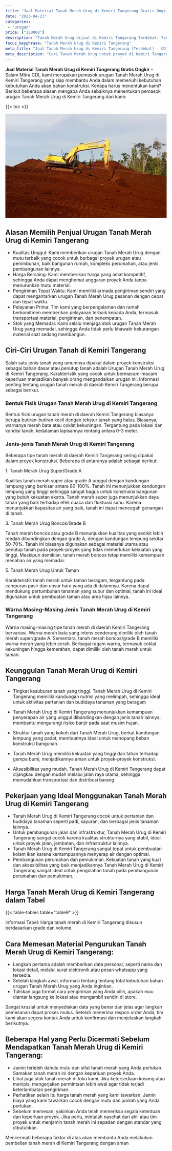 ```yaml
---
title: "Jual Material Tanah Merah Urug di Kemiri Tangerang Gratis Ongkir"
date: "2023-04-21"
categories:
 - "urugan"
price: ["150000"]
description: "Tanah Merah Urug dijual di Kemiri Tangerang Terdekat. Tanah Merah Urug ini sering digunakan dalam proyek konstruksi sebagai material timbunan yang unggul dan sesuai spesifikasi. Silakan hubungi kami untuk informasi lebih lanjut."
focus_keyphrase: "Tanah Merah Urug di Kemiri Tangerang"
meta_title: "Jual Tanah Merah Urug di Kemiri Tangerang [Terdekat] - CDI"
meta_description: "Cari Tanah Merah Urug untuk proyek di Kemiri Tangerang? Kami menyediakan Tanah Merah Urug berkualitas untuk urugan lahan. Raih penawaran terbaik sekarang."
---
```


**Jual Material Tanah Merah Urug di Kemiri Tangerang Gratis Ongkir** – Salam Mitra CDI, kami merupakan pemasok urugan Tanah Merah Urug di Kemiri Tangerang yang siap membantu Anda dalam memenuhi kebutuhan kebutuhan Anda akan bahan konstruksi. Kenapa harus menentukan kami? Berikut beberapa alasan mengapa Anda sebaiknya menentukan pemasok urugan Tanah Merah Urug di Kemiri Tangerang dari kami:

{{< toc >}}

![Jual Material Tanah Merah Urug di Kemiri Tangerang Gratis Ongkir](/images/tanah/tanah-urug-27.jpg)

## Alasan Memilih Penjual Urugan Tanah Merah Urug di Kemiri Tangerang

*   Kualitas Unggul: Kami memberikan urugan Tanah Merah Urug dengan mutu terbaik yang cocok untuk berbagai proyek urugan atau penimbunan, baik bangunan rumah, kompleks perumahan, atau jenis pembangunan lainnya.
*   Harga Bersaing: Kami memberikan harga yang amat kompetitif, sehingga Anda dapat menghemat anggaran proyek Anda tanpa menurunkan mutu material.
*   Pengiriman Tepat Waktu: Kami memiliki armada pengiriman sendiri yang dapat mengantarkan urugan Tanah Merah Urug pesanan dengan cepat dan tepat waktu.
*   Pelayanan Prima: Tim kami yang berpengalaman dan ramah berkomitmen memberikan pelayanan terbaik kepada Anda, termasuk transportasi material, pengiriman, dan penempatan.
*   Stok yang Memadai: Kami selalu menjaga stok urugan Tanah Merah Urug yang memadai, sehingga Anda tidak perlu khawatir kekurangan material saat sedang membangun. 

## Ciri-Ciri Urugan Tanah di Kemiri Tangerang

Salah satu jenis tanah yang umumnya dipakai dalam proyek konstruksi sebagai bahan dasar atau penutup tanah adalah Urugan Tanah Merah Urug di Kemiri Tangerang. Karakteristik yang cocok untuk bermacam-macam keperluan menjadikan banyak orang mengandalkan urugan ini. Informasi penting tentang urugan tanah merah di daerah Kemiri Tangerang berupa sebagai berikut.

### Bentuk Fisik Urugan Tanah Merah Urug di Kemiri Tangerang

Bentuk fisik urugan tanah merah di daerah Kemiri Tangerang biasanya berupa butiran-butiran kecil dengan tekstur tanah yang halus. Biasanya, warnanya merah bata atau coklat kekuningan. Tergantung pada lokasi dan kondisi tanah, kedalaman lapisannya rentang antara 0-3 meter.

### Jenis-jenis Tanah Merah Urug di Kemiri Tangerang

Beberapa tipe tanah merah di daerah Kemiri Tangerang sering dipakai dalam proyek konstruksi. Beberapa di antaranya adalah sebagai berikut:

1\.  Tanah Merah Urug Super/Grade A

Kualitas tanah merah super atau grade A unggul dengan kandungan lempung yang berkisar antara 80-100%. Tanah ini menunjukkan kandungan lempung yang tinggi sehingga sangat bagus untuk konstruksi bangunan yang butuh kekuatan ekstra. Tanah merah super juga menunjukkan daya tahan yang baik terhadap efek cuaca dan fluktuasi suhu. Karena menunjukkan kapasitas air yang baik, tanah ini dapat mencegah genangan di tanah.

3\.  Tanah Merah Urug Boncos/Grade B

Tanah merah boncos atau grade B menunjukkan kualitas yang sedikit lebih rendah dibandingkan dengan grade A, dengan kandungan lempung sekitar 50-70%. Tanah ini biasanya digunakan sebagai material utama atau penutup tanah pada proyek-proyek yang tidak memerlukan kekuatan yang tinggi. Meskipun demikian, tanah merah boncos tetap memiliki kemampuan menahan air yang memadai.

5\.  Tanah Merah Urug Untuk Taman

Karakteristik tanah merah untuk taman beragam, tergantung pada campuran pasir dan unsur hara yang ada di dalamnya. Karena dapat mendukung pertumbuhan tanaman yang subur dan optimal, tanah ini ideal digunakan untuk pembuatan taman atau area hijau lainnya.

### Warna Masing-Masing Jenis Tanah Merah Urug di Kemiri Tangerang

Warna masing-masing tipe tanah merah di daerah Kemiri Tangerang bervariasi. Warna merah bata yang intens cenderung dimiliki oleh tanah merah super/grade A. Sementara, tanah merah boncos/grade B memiliki warna merah yang lebih cerah. Berbagai ragam warna, termasuk coklat kekuningan hingga kemerahan, dapat dimiliki oleh tanah merah untuk taman.

## Keunggulan Tanah Merah Urug di Kemiri Tangerang

*   Tingkat kesuburan tanah yang tinggi. Tanah Merah Urug di Kemiri Tangerang memiliki kandungan nutrisi yang melimpah, sehingga ideal untuk aktivitas pertanian dan budidaya tanaman yang beragam

*   Tanah Merah Urug di Kemiri Tangerang menunjukkan kemampuan penyerapan air yang unggul dibandingkan dengan jenis tanah lainnya, membantu mengurangi risiko banjir pada saat musim hujan.
*   Struktur tanah yang kokoh dari Tanah Merah Urug, berkat kandungan lempung yang padat, membuatnya ideal untuk menopang beban konstruksi bangunan.
*   Tanah Merah Urug memiliki kekuatan yang tinggi dan tahan terhadap gempa bumi, menjadikannya aman untuk proyek-proyek konstruksi.
*   Aksesibilitas yang mudah. Tanah Merah Urug di Kemiri Tangerang dapat dijangkau dengan mudah melalui jalan raya utama, sehingga memudahkan transportasi dan distribusi barang

## Pekerjaan yang Ideal Menggunakan Tanah Merah Urug di Kemiri Tangerang

*   Tanah Merah Urug di Kemiri Tangerang cocok untuk pertanian dan budidaya tanaman seperti padi, sayuran, dan berbagai jenis tanaman lainnya.
*   Untuk pembangunan jalan dan infrastruktur, Tanah Merah Urug di Kemiri Tangerang sangat cocok karena kualitas strukturnya yang stabil, ideal untuk proyek jalan, jembatan, dan infrastruktur lainnya.
*   Tanah Merah Urug di Kemiri Tangerang sangat tepat untuk pembuatan kolam ikan karena kemampuannya menyerap air dengan optimal.
*   Pembangunan perumahan dan pemukiman. Kekuatan tanah yang kuat dan aksesibilitas yang baik menjadikannya Tanah Merah Urug di Kemiri Tangerang sangat ideal untuk pengolahan tanah pada pembangunan perumahan dan pemukiman.

## Harga Tanah Merah Urug di Kemiri Tangerang dalam Tabel

{{< table-tables table="table9" >}}

Informasi Tabel: Harga tanah merah di Kemiri Tangerang disusun berdasarkan grade dan volume.

## Cara Memesan Material Pengurukan Tanah Merah Urug di Kemiri Tangerang:

*   Langkah pertama adalah memberikan data personal, seperti nama dan lokasi detail, melalui surat elektronik atau pesan whatsapp yang tersedia.
*   Setelah langkah awal, informasi tentang tentang total kebutuhan bahan urugan Tanah Merah Urug yang Anda inginkan.
*   Tuliskan juga format cara pengiriman yang Anda pilih, apakah mau diantar langsung ke lokasi atau mengambil sendiri di store.

Sangat krusial untuk menyediakan data yang benar dan jelas agar langkah pemesanan dapat proses mulus. Setelah menerima respon order Anda, tim kami akan segera kontak Anda untuk konfirmasi dan menjelaskan langkah berikutnya.

## Beberapa Hal yang Perlu Dicermati Sebelum Mendapatkan Tanah Merah Urug di Kemiri Tangerang:

*   Jamin terlebih dahulu mutu dan sifat tanah merah yang Anda perlukan. Samakan tanah merah ini dengan keperluan proyek Anda.
*   Lihat juga stok tanah merah di toko kami. Jika ketersediaan kosong atau menipis, mengerjakan permintaan lebih awal agar tidak terjadi keterlambatan pengiriman.
*   Perhatikan selain itu harga tanah merah yang kami tawarkan. Jamin biaya yang kami tawarkan cocok dengan mutu dan jumlah yang Anda perlukan.
*   Sebelum memesan, yakinkan Anda telah memeriksa segala ketentuan dan keperluan proyek. Jika perlu, mintalah nasehat dari ahli atau tim proyek untuk menjamin tanah merah ini sepadan dengan standar yang dibutuhkan.

Mencermati beberapa faktor di atas akan membantu Anda melakukan pembelian tanah merah di Kemiri Tangerang dengan aman